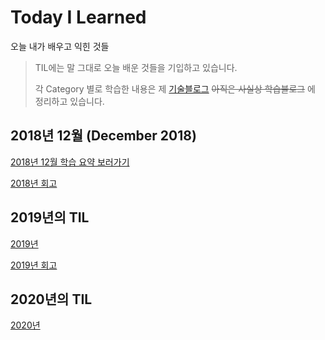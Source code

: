 # Today I Learned

오늘 내가 배우고 익힌 것들

> TIL에는 말 그대로 오늘 배운 것들을 기입하고 있습니다.
>
> 각 Category 별로 학습한 내용은 제 [기술블로그](https://chorizzori.tistory.com) ~~아직은 사실상 학습블로그~~
> 에 정리하고 있습니다.

## 2018년 12월 (December 2018)

[2018년 12월 학습 요약 보러가기](./2018)

[2018년 회고](https://chorizzori.tistory.com/57)

## 2019년의 TIL

[2019년](./2019)

[2019년 회고](https://chorizzori.tistory.com/84)

## 2020년의 TIL

[2020년](./2020)